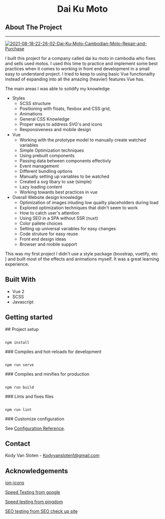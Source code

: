 <!-- prettier-ignore-start -->
<h1 style="display:block;text-align:center">Dai Ku Moto</h1>


## About The Project
<hr>
<div style="width:100%;display:flex;justify-content:center;"><a href="https://ibb.co/G7zSjrb"><img src="https://i.ibb.co/WnmJ1RY/2021-08-18-22-26-02-Dai-Ku-Moto-Cambodian-Moto-Repair-and-Purchase.png" alt="2021-08-18-22-26-02-Dai-Ku-Moto-Cambodian-Moto-Repair-and-Purchase" border="0"></a></div>


I built this project for a company called dai ku moto in cambodia who fixes and sells used motos. I used this time to practice and implement some best practices when it comes to working in front end development in a small easy to understand project. I tried to keep to using basic Vue functionailty instead of expanding into all the amazing (heavier) features Vue has.

The main areas I was able to solidify my knowledge
- Styles
	- SCSS structure
	- Positioning with floats, flexbox and CSS grid, 
	- Animations
	- General CSS Knowledge
	- Proper ways to address SVG's and icons
	- Responsiveness and mobile design
- Vue 
	- Working with the prototype model to manually create watched variables
	- Simple Optimization techniques
	- Using prebuilt components
	- Passing data between components effectivly
	- Event management
	- Different bundling options
	- Manually setting up variables to be watched
	- Created a svg libary to use (simple)
	- Lazy loading content
	- Working towards best practices in vue
- Overall Website design knowledge
	- Optimization of images inluding low quailty placeholders during load
	- Explored optimization techniques that didn't seem to work
	- How to catch user's attention
	- Using SEO in a SPA without SSR (nuxt)
	- Color pallete choices
	- Setting up universal variables for easy changes
	- Code struture for easy reuse
	- Front end design ideas
	- Browser and mobile support


This was my first project I didn't use a style package (boostrap, vuetify, etc ) and built most of the effects and animations myself. It was a great learning experience. 


## Built With
- Vue 2
- SCSS
- Javascript


## Getting started
## Project setup

```

npm install

```

  
### Compiles and hot-reloads for development

```

npm run serve

```

  

### Compiles and minifies for production

```

npm run build

```

  

### Lints and fixes files

```

npm run lint

```

  

### Customize configuration

See [Configuration Reference](https://cli.vuejs.org/config/).



## Contact

Kody Van Sloten - Kodyvansloten1@gmail.com

## Acknowledgements
[ion-icons](https://ionic.io/ionicons)

[Speed Testing from google](https://developers.google.com/speed/pagespeed/insights/)

[Speed testing from pingdom](https://tools.pingdom.com/)

[SEO testing from SEO check up site](https://seositecheckup.com/analysis)
<!-- prettier-ignore-end -->
